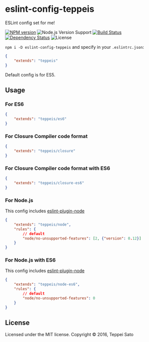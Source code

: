eslint-config-teppeis
====

ESLint config set for me!

[![NPM version][npm-image]][npm-url]
![Node.js Version Support][node-version]
[![Build Status][travis-image]][travis-url]
[![Dependency Status][deps-image]][deps-url]
![License][license]

`npm i -D eslint-config-teppeis` and specify in your `.eslintrc.json`:

```json
{
    "extends": "teppeis"
}
```

Default config is for ES5.

## Usage

### For ES6

```json
{
    "extends": "teppeis/es6"
}
```

### For Closure Compiler code format

```json
{
    "extends": "teppeis/closure"
}
```

### For Closure Compiler code format with ES6

```json
{
    "extends": "teppeis/closure-es6"
}
```

### For Node.js

This config includes [eslint-plugin-node](https://www.npmjs.com/package/eslint-plugin-node)

```json
{
    "extends": "teppeis/node",
    "rules": {
        // default
        "node/no-unsupported-features": [2, {"version": 0.12}]
    }
}
```

### For Node.js with ES6

This config includes [eslint-plugin-node](https://www.npmjs.com/package/eslint-plugin-node)

```json
{
    "extends": "teppeis/node-es6",
    "rules": {
        // default
        "node/no-unsupported-features": 0
    }
}
```

## License

Licensed under the MIT license.
Copyright © 2016, Teppei Sato

[npm-image]: https://img.shields.io/npm/v/eslint-config-teppeis.svg
[npm-url]: https://npmjs.org/package/eslint-config-teppeis
[npm-downloads-image]: https://img.shields.io/npm/dm/eslint-config-teppeis.svg
[travis-image]: https://img.shields.io/travis/teppeis/eslint-config-teppeis/master.svg
[travis-url]: https://travis-ci.org/teppeis/eslint-config-teppeis
[deps-image]: https://img.shields.io/david/teppeis/eslint-config-teppeis.svg
[deps-url]: https://david-dm.org/teppeis/eslint-config-teppeis
[node-version]: https://img.shields.io/badge/Node.js%20support-v0.10–v5-brightgreen.svg
[coverage-image]: https://img.shields.io/coveralls/teppeis/eslint-config-teppeis/master.svg
[coverage-url]: https://coveralls.io/github/teppeis/eslint-config-teppeis?branch=master
[license]: https://img.shields.io/npm/l/eslint-config-teppeis.svg
